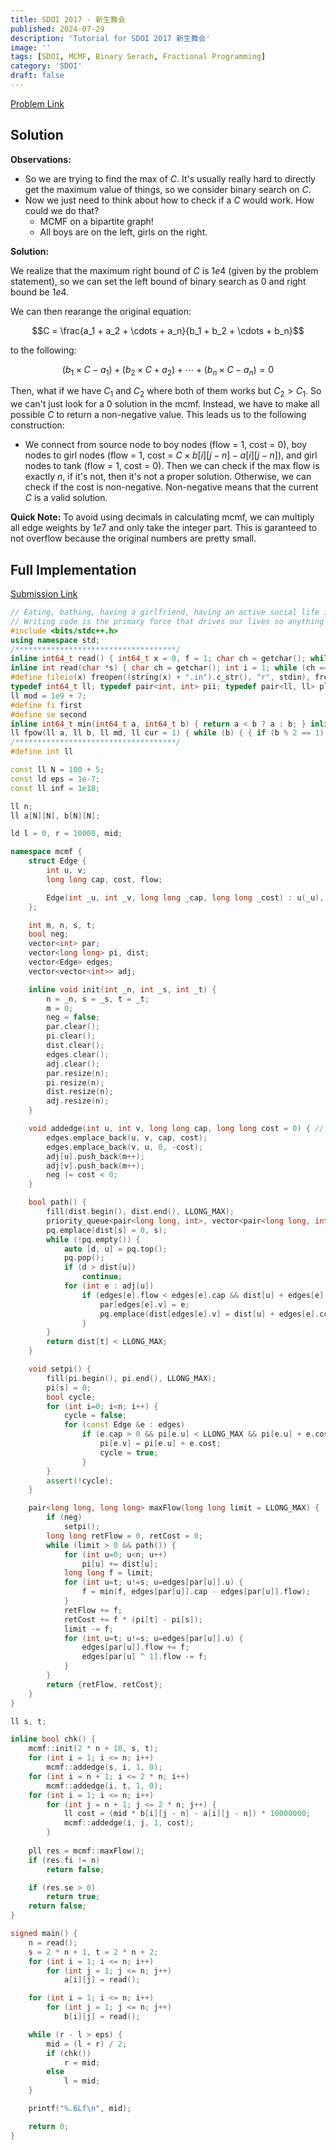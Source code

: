 ```yaml
---
title: SDOI 2017 - 新生舞会
published: 2024-07-29
description: 'Tutorial for SDOI 2017 新生舞会'
image: ''
tags: [SDOI, MCMF, Binary Serach, Fractional Programming]
category: 'SDOI'
draft: false 
---
```


<a href="https://loj.ac/p/2003" target = "_blank"> Problem Link </a>

## Solution

**Observations:**
- So we are trying to find the max of $C$. It's usually really hard to directly get the maximum value of things, so we consider binary search on $C$. 
- Now we just need to think about how to check if a $C$ would work. How could we do that?
  - MCMF on a bipartite graph!
  - All boys are on the left, girls on the right.

**Solution:**

We realize that the maximum right bound of $C$ is $1e4$ (given by the problem statement), so we can set the left bound of binary search as 0 and right bound be $1e4$. 

We can then rearange the original equation:

$$C = \frac{a_1 + a_2 + \cdots + a_n}{b_1 + b_2 + \cdots + b_n}$$

to the following:

$$ (b_1 \times C - a_1) + (b_2 \times C + a_2) + \cdots + (b_n \times C - a_n) = 0$$

Then, what if we have $C_1$ and $C_2$ where both of them works but $C_2 \gt C_1$. So we can't just look for a $0$ solution in the mcmf. Instead, we have to make all possible $C$ to return a non-negative value. This leads us to the following construction:
- We connect from source node to boy nodes (flow = $1$, cost = $0$), boy nodes to girl nodes (flow = $1$, cost = $C \times b[i][j - n] - a[i][j - n]$), and girl nodes to tank (flow = $1$, cost = $0$). Then we can check if the max flow is exactly $n$, if it's not, then it's not a proper solution. Otherwise, we can check if the cost is non-negative. Non-negative means that the current $C$ is a valid solution.

**Quick Note:** To avoid using decimals in calculating mcmf, we can multiply all edge weights by $1e7$ and only take the integer part. This is garanteed to not overflow because the original numbers are pretty small.

## Full Implementation

<a href="https://loj.ac/s/2119241" target="_blank"> Submission Link </a>

```cpp
// Eating, bathing, having a girlfriend, having an active social life is incidental, it gets in the way of code time.
// Writing code is the primary force that drives our lives so anything that interrupts that is wasteful.
#include <bits/stdc++.h>
using namespace std;
/************************************/
inline int64_t read() { int64_t x = 0, f = 1; char ch = getchar(); while (ch<'0'|| ch>'9') { if(ch == '-') f = -1; ch = getchar(); } while (ch >= '0' && ch <= '9') { x = x * 10 + ch - '0'; ch = getchar();} return x * f; }
inline int read(char *s) { char ch = getchar(); int i = 1; while (ch == ' ' || ch == '\n') ch = getchar(); while (ch != ' ' && ch != '\n') s[i++] = ch, ch = getchar(); s[i] = '\0'; return i - 1; }
#define fileio(x) freopen((string(x) + ".in").c_str(), "r", stdin), freopen((string(x) + ".out").c_str(), "w", stdout)
typedef int64_t ll; typedef pair<int, int> pii; typedef pair<ll, ll> pll; typedef long double ld;
ll mod = 1e9 + 7;
#define fi first
#define se second
inline int64_t min(int64_t a, int64_t b) { return a < b ? a : b; } inline int64_t max(int64_t a, int64_t b) { return a > b ? a : b; }
ll fpow(ll a, ll b, ll md, ll cur = 1) { while (b) { { if (b % 2 == 1) cur *= a; } a *= a, b = b / 2, a %= md, cur %= md; } return cur % md; }
/************************************/
#define int ll

const ll N = 100 + 5;
const ld eps = 1e-7;
const ll inf = 1e18;

ll n;
ll a[N][N], b[N][N];

ld l = 0, r = 10000, mid;

namespace mcmf {
    struct Edge {
        int u, v;
        long long cap, cost, flow;

        Edge(int _u, int _v, long long _cap, long long _cost) : u(_u), v(_v), cap(_cap), cost(_cost), flow(0) {}
    };

    int m, n, s, t;
    bool neg;
    vector<int> par;
    vector<long long> pi, dist;
    vector<Edge> edges;
    vector<vector<int>> adj;

    inline void init(int _n, int _s, int _t) {
        n = _n, s = _s, t = _t;
        m = 0;
        neg = false;
        par.clear();
        pi.clear();
        dist.clear();
        edges.clear();
        adj.clear();
        par.resize(n);
        pi.resize(n);
        dist.resize(n);
        adj.resize(n);
    }

    void addedge(int u, int v, long long cap, long long cost = 0) { // change cost if you are using cost
        edges.emplace_back(u, v, cap, cost);
        edges.emplace_back(v, u, 0, -cost);
        adj[u].push_back(m++);
        adj[v].push_back(m++);
        neg |= cost < 0;
    }

    bool path() {
        fill(dist.begin(), dist.end(), LLONG_MAX);
        priority_queue<pair<long long, int>, vector<pair<long long, int>>, greater<pair<long long, int>>> pq;
        pq.emplace(dist[s] = 0, s);
        while (!pq.empty()) {
            auto [d, u] = pq.top();
            pq.pop();
            if (d > dist[u])
                continue;
            for (int e : adj[u])
                if (edges[e].flow < edges[e].cap && dist[u] + edges[e].cost + pi[u] - pi[edges[e].v] < dist[edges[e].v]) {
                    par[edges[e].v] = e;
                    pq.emplace(dist[edges[e].v] = dist[u] + edges[e].cost + pi[u] - pi[edges[e].v], edges[e].v);
                }
        }
        return dist[t] < LLONG_MAX;
    }

    void setpi() {
        fill(pi.begin(), pi.end(), LLONG_MAX);
        pi[s] = 0;
        bool cycle;
        for (int i=0; i<n; i++) {
            cycle = false;
            for (const Edge &e : edges)
                if (e.cap > 0 && pi[e.u] < LLONG_MAX && pi[e.u] + e.cost < pi[e.v]) {
                    pi[e.v] = pi[e.u] + e.cost;
                    cycle = true;
                }
        }
        assert(!cycle);
    }

    pair<long long, long long> maxFlow(long long limit = LLONG_MAX) {
        if (neg)
            setpi();
        long long retFlow = 0, retCost = 0;
        while (limit > 0 && path()) {
            for (int u=0; u<n; u++)
                pi[u] += dist[u];
            long long f = limit;
            for (int u=t; u!=s; u=edges[par[u]].u) {
                f = min(f, edges[par[u]].cap - edges[par[u]].flow);
            }
            retFlow += f;
            retCost += f * (pi[t] - pi[s]);
            limit -= f;
            for (int u=t; u!=s; u=edges[par[u]].u) {
                edges[par[u]].flow += f;
                edges[par[u] ^ 1].flow -= f;
            }
        }
        return {retFlow, retCost};
    }
}

ll s, t;

inline bool chk() {
    mcmf::init(2 * n + 10, s, t);
    for (int i = 1; i <= n; i++)
        mcmf::addedge(s, i, 1, 0);
    for (int i = n + 1; i <= 2 * n; i++)
        mcmf::addedge(i, t, 1, 0);
    for (int i = 1; i <= n; i++)
        for (int j = n + 1; j <= 2 * n; j++) {
            ll cost = (mid * b[i][j - n] - a[i][j - n]) * 10000000;
            mcmf::addedge(i, j, 1, cost);
        }
    
    pll res = mcmf::maxFlow();
    if (res.fi != n)
        return false;

    if (res.se > 0)
        return true;
    return false;
}

signed main() {
    n = read();
    s = 2 * n + 1, t = 2 * n + 2;
    for (int i = 1; i <= n; i++)
        for (int j = 1; j <= n; j++)
            a[i][j] = read();

    for (int i = 1; i <= n; i++)
        for (int j = 1; j <= n; j++)
            b[i][j] = read();

    while (r - l > eps) {
        mid = (l + r) / 2;
        if (chk())
            r = mid;
        else
            l = mid;
    }

    printf("%.6Lf\n", mid);

    return 0;
}
```



